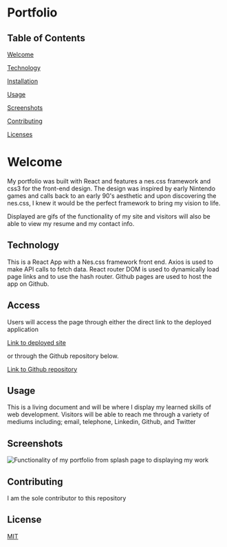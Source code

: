 # Portfolio

## Table of Contents

[Welcome](https://github.com/AndreDiop/Portfolio/blob/main/README.md#Welcome)


[Technology](https://github.com/AndreDiop/Portfolio/blob/main/README.md#Technology)

[Installation](https://github.com/AndreDiop/Portfolio/blob/main/README.md#Access)

[Usage](https://github.com/AndreDiop/Portfolio/blob/main/README.md#Usage)

[Screenshots](https://github.com/AndreDiop/Portfolio/blob/main/README.md#Screenshots)

[Contributing](https://github.com/AndreDiop/Portfolio/blob/main/README.md#Contributing)

[Licenses](https://github.com/AndreDiop/Portfolio/blob/main/README.md#Licenses)

# Welcome

My portfolio was built with React and features a nes.css framework and css3 for the front-end design. 
The design was inspired by early Nintendo games and calls back to an early 90's aesthetic and upon discovering the nes.css, I knew it
would be the perfect framework to bring my vision to life. 

Displayed are gifs of the functionality of my site and visitors will also be able to view my resume and my contact info.


## Technology

This is a React App with a Nes.css framework front end. Axios is used to make API calls to fetch data. React router DOM is used to dynamically load page links and to use the hash router. Github pages are used to host the app on Github.


## Access

Users will access the page through either the direct link to the deployed application


[Link to deployed site](https://andrediop.github.io/my-portfolio/)


or through the Github repository below.


[Link to Github repository](https://github.com/AndreDiop/my-portfolio)


## Usage

This is a living document and will be where I display my learned skills of web development. Visitors will be able to reach me through a variety of mediums including; email, telephone, Linkedin, Github, and Twitter
## Screenshots


![Functionality of my portfolio from splash page to displaying my work](https://media.giphy.com/media/I2ahWSyGFgaGUHKFAj/giphy.gif)

## Contributing

I am the sole contributor to this repository

## License

[MIT](https://choosealicense.com/licenses/mit/)


